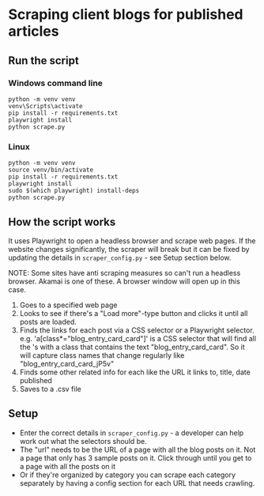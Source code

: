 # Scraping client blogs for published articles

## Run the script

### Windows command line

```
python -m venv venv
venv\Scripts\activate
pip install -r requirements.txt
playwright install
python scrape.py
```

### Linux

```
python -m venv venv
source venv/bin/activate
pip install -r requirements.txt
playwright install
sudo $(which playwright) install-deps
python scrape.py
```

## How the script works

It uses Playwright to open a headless browser and scrape web pages.
If the website changes significantly, the scraper will break but it can be fixed by updating the details in `scraper_config.py` - see Setup section below.

NOTE: Some sites have anti scraping measures so can't run a headless browser. Akamai is one of these. A browser window will open up in this case.

1. Goes to a specified web page
2. Looks to see if there's a "Load more"-type button and clicks it until all posts are loaded.
3. Finds the <a> links for each post via a CSS selector or a Playwright selector.
   e.g. 'a[class*="blog_entry_card_card"]' is a CSS selector that will find all the <a>'s with a class that contains the text "blog_entry_card_card". So it will capture class names that change regularly like "blog_entry_card_card_jP5v"
4. Finds some other related info for each <a> like the URL it links to, title, date published
5. Saves to a .csv file

## Setup

- Enter the correct details in `scraper_config.py` - a developer can help work out what the selectors should be.
- The "url" needs to be the URL of a page with all the blog posts on it. Not a page that only has 3 sample posts on it. Click through until you get to a page with all the posts on it
- Or if they're organized by category you can scrape each category separately by having a config section for each URL that needs crawling.
